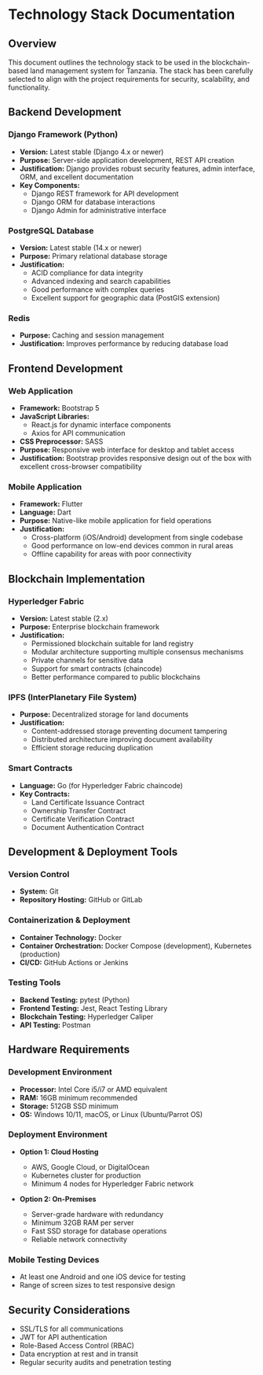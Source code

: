 # Technology Stack Documentation

## Overview
This document outlines the technology stack to be used in the blockchain-based land management system for Tanzania. The stack has been carefully selected to align with the project requirements for security, scalability, and functionality.

## Backend Development

### Django Framework (Python)
- **Version:** Latest stable (Django 4.x or newer)
- **Purpose:** Server-side application development, REST API creation
- **Justification:** Django provides robust security features, admin interface, ORM, and excellent documentation
- **Key Components:**
  - Django REST framework for API development
  - Django ORM for database interactions
  - Django Admin for administrative interface

### PostgreSQL Database
- **Version:** Latest stable (14.x or newer)
- **Purpose:** Primary relational database storage
- **Justification:** 
  - ACID compliance for data integrity
  - Advanced indexing and search capabilities
  - Good performance with complex queries
  - Excellent support for geographic data (PostGIS extension)

### Redis
- **Purpose:** Caching and session management
- **Justification:** Improves performance by reducing database load

## Frontend Development

### Web Application
- **Framework:** Bootstrap 5
- **JavaScript Libraries:** 
  - React.js for dynamic interface components
  - Axios for API communication
- **CSS Preprocessor:** SASS
- **Purpose:** Responsive web interface for desktop and tablet access
- **Justification:** Bootstrap provides responsive design out of the box with excellent cross-browser compatibility

### Mobile Application
- **Framework:** Flutter
- **Language:** Dart
- **Purpose:** Native-like mobile application for field operations
- **Justification:**
  - Cross-platform (iOS/Android) development from single codebase
  - Good performance on low-end devices common in rural areas
  - Offline capability for areas with poor connectivity

## Blockchain Implementation

### Hyperledger Fabric
- **Version:** Latest stable (2.x)
- **Purpose:** Enterprise blockchain framework
- **Justification:**
  - Permissioned blockchain suitable for land registry
  - Modular architecture supporting multiple consensus mechanisms
  - Private channels for sensitive data
  - Support for smart contracts (chaincode)
  - Better performance compared to public blockchains

### IPFS (InterPlanetary File System)
- **Purpose:** Decentralized storage for land documents
- **Justification:**
  - Content-addressed storage preventing document tampering
  - Distributed architecture improving document availability
  - Efficient storage reducing duplication

### Smart Contracts
- **Language:** Go (for Hyperledger Fabric chaincode)
- **Key Contracts:**
  - Land Certificate Issuance Contract
  - Ownership Transfer Contract
  - Certificate Verification Contract
  - Document Authentication Contract

## Development & Deployment Tools

### Version Control
- **System:** Git
- **Repository Hosting:** GitHub or GitLab

### Containerization & Deployment
- **Container Technology:** Docker
- **Container Orchestration:** Docker Compose (development), Kubernetes (production)
- **CI/CD:** GitHub Actions or Jenkins

### Testing Tools
- **Backend Testing:** pytest (Python)
- **Frontend Testing:** Jest, React Testing Library
- **Blockchain Testing:** Hyperledger Caliper
- **API Testing:** Postman

## Hardware Requirements

### Development Environment
- **Processor:** Intel Core i5/i7 or AMD equivalent
- **RAM:** 16GB minimum recommended
- **Storage:** 512GB SSD minimum
- **OS:** Windows 10/11, macOS, or Linux (Ubuntu/Parrot OS)

### Deployment Environment
- **Option 1: Cloud Hosting**
  - AWS, Google Cloud, or DigitalOcean
  - Kubernetes cluster for production
  - Minimum 4 nodes for Hyperledger Fabric network
  
- **Option 2: On-Premises**
  - Server-grade hardware with redundancy
  - Minimum 32GB RAM per server
  - Fast SSD storage for database operations
  - Reliable network connectivity

### Mobile Testing Devices
- At least one Android and one iOS device for testing
- Range of screen sizes to test responsive design

## Security Considerations
- SSL/TLS for all communications
- JWT for API authentication
- Role-Based Access Control (RBAC)
- Data encryption at rest and in transit
- Regular security audits and penetration testing
